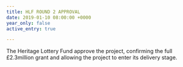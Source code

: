 ```yaml
---
title: HLF ROUND 2 APPROVAL
date: 2019-01-10 08:00:00 +0000
year_only: false
active_entry: true

---
```

The Heritage Lottery Fund approve the project, confirming the full £2.3million grant and allowing the project to enter its delivery stage.